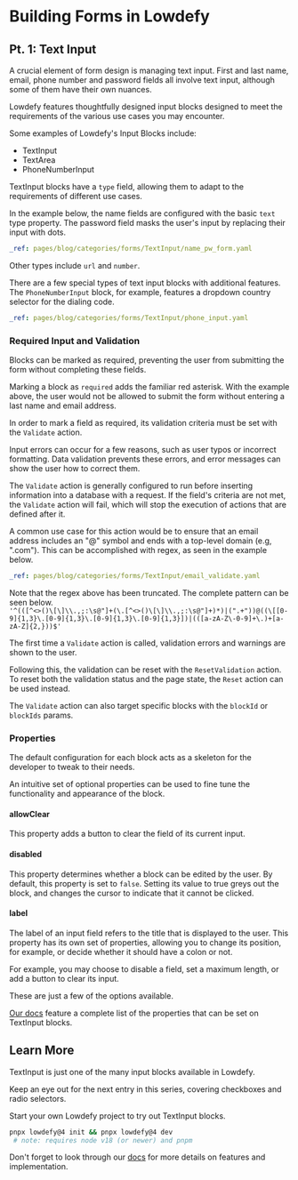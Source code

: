 # Building Forms in Lowdefy

## Pt. 1: Text Input

A crucial element of form design is managing text input.
First and last name, email, phone number and password fields all involve text input, although some of them have their own nuances.

Lowdefy features thoughtfully designed input blocks designed to meet the requirements of the various use cases you may encounter.

Some examples of Lowdefy's Input Blocks include:

- TextInput
- TextArea
- PhoneNumberInput

TextInput blocks have a `type` field, allowing them to adapt to the requirements of different use cases.

In the example below, the name fields are configured with the basic `text` type property.
The password field masks the user's input by replacing their input with dots.

```yaml ldf
_ref: pages/blog/categories/forms/TextInput/name_pw_form.yaml
```

Other types include `url` and `number`.

There are a few special types of text input blocks with additional features.
The `PhoneNumberInput` block, for example, features a dropdown country selector for the dialing code.

```yaml ldf
_ref: pages/blog/categories/forms/TextInput/phone_input.yaml
```

### Required Input and Validation

Blocks can be marked as required, preventing the user from submitting the form without completing these fields.

Marking a block as `required` adds the familiar red asterisk.
With the example above, the user would not be allowed to submit the form without entering a last name and email address.

In order to mark a field as required, its validation criteria must be set with the `Validate` action.

Input errors can occur for a few reasons, such as user typos or incorrect formatting.
Data validation prevents these errors, and error messages can show the user how to correct them.

The `Validate` action is generally configured to run before inserting information into a database with a request.
If the field's criteria are not met, the `Validate` action will fail, which will stop the execution of actions that are defined after it.

A common use case for this action would be to ensure that an email address includes an "@" symbol and ends with a top-level domain (e.g, ".com").
This can be accomplished with regex, as seen in the example below.

```yaml ldf
_ref: pages/blog/categories/forms/TextInput/email_validate.yaml
```

Note that the regex above has been truncated. The complete pattern can be seen below.  
`'^(([^<>()\[\]\\.,;:\s@"]+(\.[^<>()\[\]\\.,;:\s@"]+)*)|(".+"))@((\[[0-9]{1,3}\.[0-9]{1,3}\.[0-9]{1,3}\.[0-9]{1,3}])|(([a-zA-Z\-0-9]+\.)+[a-zA-Z]{2,}))$'`

The first time a `Validate` action is called, validation errors and warnings are shown to the user.

Following this, the validation can be reset with the `ResetValidation` action. To reset both the validation status and the page state, the `Reset` action can be used instead.

The `Validate` action can also target specific blocks with the `blockId` or `blockIds` params.

### Properties

The default configuration for each block acts as a skeleton for the developer to tweak to their needs.

An intuitive set of optional properties can be used to fine tune the functionality and appearance of the block.

#### allowClear

This property adds a button to clear the field of its current input.

#### disabled

This property determines whether a block can be edited by the user.
By default, this property is set to `false`.
Setting its value to true greys out the block, and changes the cursor to indicate that it cannot be clicked.

#### label

The label of an input field refers to the title that is displayed to the user.
This property has its own set of properties, allowing you to change its position, for example, or decide whether it should have a colon or not.

For example, you may choose to disable a field, set a maximum length, or add a button to clear its input.

These are just a few of the options available.

[Our docs](https://docs.lowdefy.com/TextInput) feature a complete list of the properties that can be set on TextInput blocks.

## Learn More

TextInput is just one of the many input blocks available in Lowdefy.

Keep an eye out for the next entry in this series, covering checkboxes and radio selectors.

Start your own Lowdefy project to try out TextInput blocks.

```bash
pnpx lowdefy@4 init && pnpx lowdefy@4 dev
 # note: requires node v18 (or newer) and pnpm
```

Don't forget to look through our [docs](https://docs.lowdefy.com/TextInput) for more details on features and implementation.
